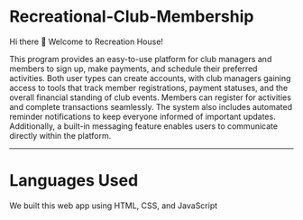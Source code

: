 # Recreational-Club-Membership

Hi there 👋
Welcome to Recreation House!

This program provides an easy-to-use platform for club managers and members to sign up, make payments, and schedule their preferred activities. Both user types can create accounts, with club managers gaining access to tools that track member registrations, payment statuses, and the overall financial standing of club events. Members can register for activities and complete transactions seamlessly. The system also includes automated reminder notifications to keep everyone informed of important updates. Additionally, a built-in messaging feature enables users to communicate directly within the platform.

---
<h1> Languages Used </h1>
We built this web app using HTML, CSS, and JavaScript
